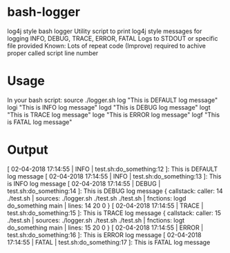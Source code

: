 # bash-logger
log4j style bash logger
Utility script to print log4j style messages for logging INFO, DEBUG, TRACE, ERROR, FATAL
Logs to STDOUT or specific file provided
Known: Lots of repeat code (Improve) required to achive proper called script line number

# Usage
In your bash script:
source ./logger.sh
log "This is DEFAULT log message"
logi "This is INFO log message"
logd "This is DEBUG log message"
logt "This is TRACE log message"
loge "This is ERROR log message"
logf "This is FATAL log message"

# Output
[ 02-04-2018 17:14:55 | INFO  | test.sh:do_something:12  ]: This is DEFAULT log message
[ 02-04-2018 17:14:55 | INFO  | test.sh:do_something:13  ]: This is INFO log message
[ 02-04-2018 17:14:55 | DEBUG | test.sh:do_something:14  ]: This is DEBUG log message
{ callstack: caller: 14 ./test.sh | sources: ./logger.sh ./test.sh ./test.sh | fnctions: logd do_something main | lines: 14 20 0 }
[ 02-04-2018 17:14:55 | TRACE | test.sh:do_something:15  ]: This is TRACE log message
{ callstack: caller: 15 ./test.sh | sources: ./logger.sh ./test.sh ./test.sh | fnctions: logt do_something main | lines: 15 20 0 }
[ 02-04-2018 17:14:55 | ERROR | test.sh:do_something:16  ]: This is ERROR log message
[ 02-04-2018 17:14:55 | FATAL | test.sh:do_something:17  ]: This is FATAL log message

